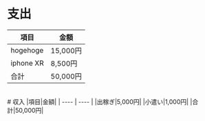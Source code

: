 # 支出
|項目|金額|
| ---- | ---- |
|hogehoge|15,000円|
|iphone XR|8,500円|
|合計|50,000円|
<br>
# 収入
|項目|金額|
| ---- | ---- |
|出稼ぎ|5,000円|
|小遣い|1,000円|
|合計|50,000円|